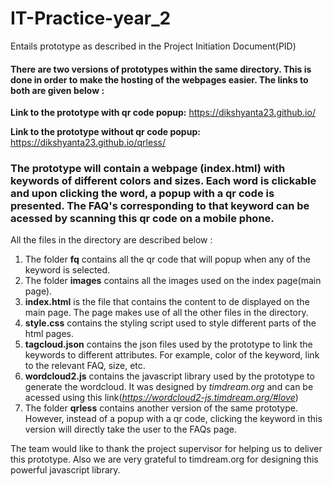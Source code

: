 # IT-Practice-year_2
Entails prototype as described in the Project Initiation Document(PID)

#### There are two versions of prototypes within the same directory. This is done in order to make the hosting of the webpages easier. The links to both are given below :

**Link to the prototype with qr code popup:** https://dikshyanta23.github.io/

**Link to the prototype without qr code popup:** https://dikshyanta23.github.io/qrless/

### The prototype will contain a webpage (index.html) with keywords of different colors and sizes. Each word is clickable and upon clicking the word, a popup with a qr code is presented. The FAQ's corresponding to that keyword can be acessed by scanning this qr code on a mobile phone.

All the files in the directory are described below :

 1. The folder **fq** contains all the qr code that will popup when any of the keyword is selected.
 2. The folder **images** contains all the images used on the index page(main page).
 3. **index.html** is the file that contains the content to de displayed on the main page. The page makes use of all the other files in the directory.
 4. **style.css** contains the styling script used to style different parts of the html pages.
 5. **tagcloud.json** contains the json files used by the prototype to link the keywords to different attributes. For example, color of the keyword, link to the relevant FAQ, size, etc.
 6. **wordcloud2.js** contains the javascript library used by the prototype to generate the wordcloud. It was designed by *timdream.org* and can be acessed using this link(*https://wordcloud2-js.timdream.org/#love*)
 7. The folder **qrless** contains another version of the same prototype. However, instead of a popup with a qr code, clicking the keyword in this version will directly take the user to the FAQs page.
 
 
 The team would like to thank the project supervisor for helping us to deliver this prototype. Also we are very grateful to timdream.org for designing this powerful javascript library.
